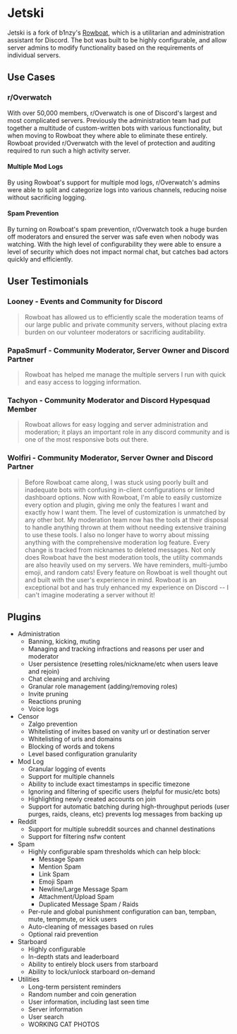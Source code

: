 # Jetski

Jetski is a fork of b1nzy's [Rowboat](https://github.com/b1naryth1ef/rowboat), which is a utilitarian and administration assistant for Discord. The bot was built to be highly configurable, and allow server admins to modify functionality based on the requirements of individual servers.

## Use Cases

### r/Overwatch

With over 50,000 members, r/Overwatch is one of Discord's largest and most complicated servers. Previously the administration team had put together a multitude of custom-written bots with various functionality, but when moving to Rowboat they where able to eliminate these entirely. Rowboat provided r/Overwatch with the level of protection and auditing required to run such a high activity server.

#### Multiple Mod Logs

By using Rowboat's support for multiple mod logs, r/Overwatch's admins were able to split and categorize logs into various channels, reducing noise without sacrificing logging.

#### Spam Prevention

By turning on Rowboat's spam prevention, r/Overwatch took a huge burden off moderators and ensured the server was safe even when nobody was watching. With the high level of configurability they were able to ensure a level of security which does not impact normal chat, but catches bad actors quickly and efficiently.

## User Testimonials

### Looney - Events and Community for Discord

> Rowboat has allowed us to efficiently scale the moderation teams of our large public and private community servers, without placing extra burden on our volunteer moderators or sacrificing auditability.

### PapaSmurf - Community Moderator, Server Owner and Discord Partner

> Rowboat has helped me manage the multiple servers I run with quick and easy access to logging information.

### Tachyon - Community Moderator and Discord Hypesquad Member

> Rowboat allows for easy logging and server administration and moderation; it plays an important role in any discord community and is one of the most responsive bots out there.

### Wolfiri - Community Moderator, Server Owner and Discord Partner

> Before Rowboat came along, I was stuck using poorly built and inadequate bots with confusing in-client configurations or limited dashboard options. Now with Rowboat, I'm able to easily customize every option and plugin, giving me only the features I want and exactly how I want them. The level of customization is unmatched by any other bot. My moderation team now has the tools at their disposal to handle anything thrown at them without needing extensive training to use these tools. I also no longer have to worry about missing anything with the comprehensive moderation log feature. Every change is tracked from nicknames to deleted messages. Not only does Rowboat have the best moderation tools, the utility commands are also heavily used on my servers. We have reminders, multi-jumbo emoji, and random cats! Every feature on Rowboat is well thought out and built with the user's experience in mind. Rowboat is an exceptional bot and has truly enhanced my experience on Discord -- I can't imagine moderating a server without it!

## Plugins

* Administration
  * Banning, kicking, muting
  * Managing and tracking infractions and reasons per user and moderator
  * User persistence \(resetting roles/nickname/etc when users leave and rejoin\)
  * Chat cleaning and archiving
  * Granular role management \(adding/removing roles\)
  * Invite pruning
  * Reactions pruning
  * Voice logs
* Censor
  * Zalgo prevention
  * Whitelisting of invites based on vanity url or destination server
  * Whitelisting of urls and domains
  * Blocking of words and tokens
  * Level based configuration granularity
* Mod Log
  * Granular logging of events
  * Support for multiple channels
  * Ability to include exact timestamps in specific timezone
  * Ignoring and filtering of specific users \(helpful for music/etc bots\)
  * Highlighting newly created accounts on join
  * Support for automatic batching during high-throughput periods \(user purges, raids, cleans, etc\) prevents log messages from backing up
* Reddit
  * Support for multiple subreddit sources and channel destinations
  * Support for filtering nsfw content
* Spam
  * Highly configurable spam thresholds which can help block:
    * Message Spam
    * Mention Spam
    * Link Spam
    * Emoji Spam
    * Newline/Large Message Spam
    * Attachment/Upload Spam
    * Duplicated Message Spam / Raids
  * Per-rule and global punishment configuration can ban, tempban, mute, tempmute, or kick users
  * Auto-cleaning of messages based on rules
  * Optional raid prevention
* Starboard
  * Highly configurable
  * In-depth stats and leaderboard
  * Ability to entirely block users from starboard
  * Ability to lock/unlock starboard on-demand
* Utilities
  * Long-term persistent reminders
  * Random number and coin generation
  * User information, including last seen time
  * Server information
  * User search
  * WORKING CAT PHOTOS


